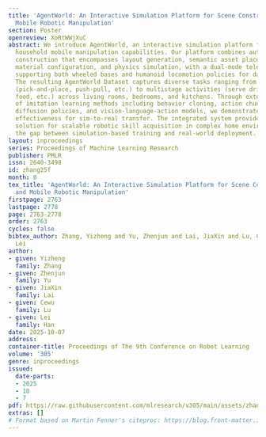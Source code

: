 ```yaml
---
title: 'AgentWorld: An Interactive Simulation Platform for Scene Construction and
  Mobile Robotic Manipulation'
section: Poster
openreview: XoRtWWjXuC
abstract: We introduce AgentWorld, an interactive simulation platform for developing
  household mobile manipulation capabilities. Our platform combines automated scene
  construction that encompasses layout generation, semantic asset placement, visual
  material configuration, and physics simulation, with a dual-mode teleoperation system
  supporting both wheeled bases and humanoid locomotion policies for data collection.
  The resulting AgentWorld Dataset captures diverse tasks ranging from primitive actions
  (pick-and-place, push-pull, etc.) to multistage activities (serve drinks, heat up
  food, etc.) across living rooms, bedrooms, and kitchens. Through extensive benchmarking
  of imitation learning methods including behavior cloning, action chunking transformers,
  diffusion policies, and vision-language-action models, we demonstrate the dataset’s
  effectiveness for sim-to-real transfer. The integrated system provides a comprehensive
  solution for scalable robotic skill acquisition in complex home environments, bridging
  the gap between simulation-based training and real-world deployment.
layout: inproceedings
series: Proceedings of Machine Learning Research
publisher: PMLR
issn: 2640-3498
id: zhang25f
month: 0
tex_title: 'AgentWorld: An Interactive Simulation Platform for Scene Construction
  and Mobile Robotic Manipulation'
firstpage: 2763
lastpage: 2778
page: 2763-2778
order: 2763
cycles: false
bibtex_author: Zhang, Yizheng and Yu, Zhenjun and Lai, JiaXin and Lu, Cewu and Han,
  Lei
author:
- given: Yizheng
  family: Zhang
- given: Zhenjun
  family: Yu
- given: JiaXin
  family: Lai
- given: Cewu
  family: Lu
- given: Lei
  family: Han
date: 2025-10-07
address:
container-title: Proceedings of The 9th Conference on Robot Learning
volume: '305'
genre: inproceedings
issued:
  date-parts:
  - 2025
  - 10
  - 7
pdf: https://raw.githubusercontent.com/mlresearch/v305/main/assets/zhang25f/zhang25f.pdf
extras: []
# Format based on Martin Fenner's citeproc: https://blog.front-matter.io/posts/citeproc-yaml-for-bibliographies/
---
```

